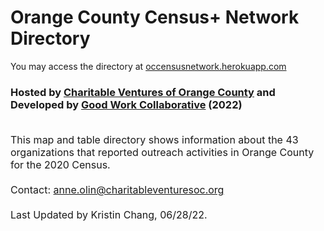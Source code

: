 # Orange County Census+ Network Directory<br>
You may access the directory at [occensusnetwork.herokuapp.com](http://occensusnetwork.herokuapp.com/2020_directory)
<br>
### Hosted by [Charitable Ventures of Orange County](https://charitableventuresoc.org/) and Developed by [Good Work Collaborative](https://www.ourgoodwork.co/) (2022)<br><br>
<span style="font-size:16px;" >This map and table directory shows information about the 43 organizations that reported outreach activities in Orange County for the 2020 Census. 
<br> <br>
Contact: anne.olin@charitableventuresoc.org
<br> <br>
Last Updated by Kristin Chang, 06/28/22. 
